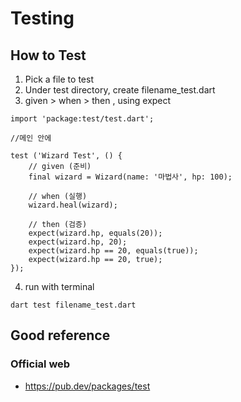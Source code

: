 # Testing

## How to Test
1. Pick a file to test
2. Under test directory, create filename_test.dart
3. given > when > then , using expect
```
import 'package:test/test.dart';

//메인 안에 

test ('Wizard Test', () {
    // given (준비)
    final wizard = Wizard(name: '마법사', hp: 100);

    // when (실행)
    wizard.heal(wizard);

    // then (검증)
    expect(wizard.hp, equals(20));
    expect(wizard.hp, 20);
    expect(wizard.hp == 20, equals(true));
    expect(wizard.hp == 20, true);
});
```
4. run with terminal 
```
dart test filename_test.dart
```

## Good reference
### Official web
- https://pub.dev/packages/test